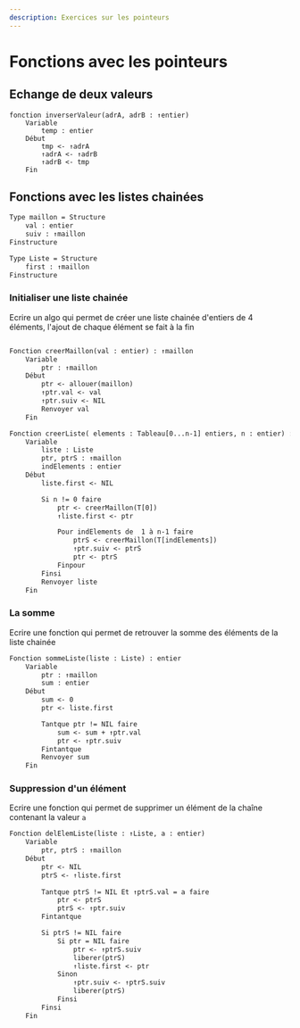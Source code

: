 ```yaml
---
description: Exercices sur les pointeurs
---
```


# Fonctions avec les pointeurs


## Echange de deux valeurs
```
fonction inverserValeur(adrA, adrB : ↑entier)
    Variable
        temp : entier
    Début
        tmp <- ↑adrA
        ↑adrA <- ↑adrB
        ↑adrB <- tmp
    Fin
```


## Fonctions avec les listes chainées


```txt title="Structure maillon"
Type maillon = Structure
    val : entier
    suiv : ↑maillon
Finstructure
```

```txt title="Structure Liste"
Type Liste = Structure
    first : ↑maillon
Finstructure
```

### Initialiser une liste chainée

Ecrire un algo qui permet de créer une liste chainée d'entiers de 4 éléments, l'ajout de chaque élément se fait à la fin

```txt title="Créer le maillon"

Fonction creerMaillon(val : entier) : ↑maillon
    Variable
        ptr : ↑maillon
    Début
        ptr <- allouer(maillon)
        ↑ptr.val <- val
        ↑ptr.suiv <- NIL
        Renvoyer val
    Fin
```

```txt title="Créer une liste à partir d'un tableau d'élément"
Fonction creerListe( elements : Tableau[0...n-1] entiers, n : entier) : Liste
    Variable
        liste : Liste
        ptr, ptrS : ↑maillon
        indElements : entier
    Début
        liste.first <- NIL

        Si n != 0 faire
            ptr <- creerMaillon(T[0])
            ↑liste.first <- ptr

            Pour indElements de  1 à n-1 faire
                ptrS <- creerMaillon(T[indElements])
                ↑ptr.suiv <- ptrS
                ptr <- ptrS
            Finpour
        Finsi
        Renvoyer liste
    Fin           
```

### La somme

Ecrire une fonction qui permet de retrouver la somme des éléments de la liste chainée

```txt title="Somme d'une liste chainée"
Fonction sommeListe(liste : Liste) : entier
    Variable
        ptr : ↑maillon
        sum : entier
    Début
        sum <- 0
        ptr <- liste.first

        Tantque ptr != NIL faire
            sum <- sum + ↑ptr.val
            ptr <- ↑ptr.suiv
        Fintantque
        Renvoyer sum
    Fin
```

### Suppression d'un élément

Ecrire une fonction qui permet de supprimer un élément de la chaîne contenant la valeur `a`

```txt title="Suppression d'un élément"
Fonction delElemListe(liste : ↑Liste, a : entier)
    Variable
        ptr, ptrS : ↑maillon
    Début
        ptr <- NIL
        ptrS <- ↑liste.first
        
        Tantque ptrS != NIL Et ↑ptrS.val = a faire
            ptr <- ptrS
            ptrS <- ↑ptr.suiv
        Fintantque

        Si ptrS != NIL faire
            Si ptr = NIL faire
                ptr <- ↑ptrS.suiv
                liberer(ptrS)
                ↑liste.first <- ptr
            Sinon
                ↑ptr.suiv <- ↑ptrS.suiv
                liberer(ptrS)
            Finsi
        Finsi
    Fin
```